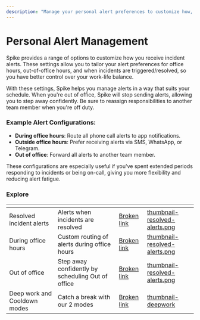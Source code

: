 ```yaml
---
description: "Manage your personal alert preferences to customize how, when, and where you receive incident notifications, all designed a better work-life balance"
---
```


# Personal Alert Management

Spike provides a range of options to customize how you receive incident alerts. These settings allow you to tailor your alert preferences for office hours, out-of-office hours, and when incidents are triggered/resolved, so you have better control over your work-life balance.

With these settings, Spike helps you manage alerts in a way that suits your schedule. When you're out of office, Spike will stop sending alerts, allowing you to step away confidently. Be sure to reassign responsibilities to another team member when you're off duty.

### Example Alert Configurations:

- **During office hours**: Route all phone call alerts to app notifications.
- **Outside office hours**: Prefer receiving alerts via SMS, WhatsApp, or Telegram.
- **Out of office**: Forward all alerts to another team member.

These configurations are especially useful if you've spent extended periods responding to incidents or being on-call, giving you more flexibility and reducing alert fatigue.


### Explore
<table data-view="cards">
  <thead>
    <tr>
      <th></th>
      <th></th>
      <th data-hidden data-card-target data-type="content-ref"></th>
      <th data-hidden data-card-cover data-type="files"></th>
    </tr>
  </thead>
  <tbody>
  <tr>
      <td>Resolved incident alerts</td>
      <td>Alerts when incidents are resolved</td>
      <td><a href="resolved-incident-alerts.md">Broken link</a></td>
      <td><a href="../../.gitbook/assets/personal-alerts-management/thumbnail-resolved-alerts.png">thumbnail-resolved-alerts.png</a></td>
    </tr>
    <tr>
      <td>During office hours</td>
      <td>Custom routing of alerts during office hours</td>
      <td><a href="during-office-hours.md">Broken link</a></td>
      <td><a href="../../.gitbook/assets/personal-alerts-management/thumbnail-office-hours.png">thumbnail-resolved-alerts.png</a></td>
    </tr>
    <tr>
      <td>Out of office</td>
      <td>Step away confidently by scheduling Out of office</td>
      <td><a href="out-of-office.md">Broken link</a></td>
      <td><a href="../../.gitbook/assets/personal-alerts-management/thumbnail-out-of-office.png">thumbnail-resolved-alerts.png</a></td>
    </tr>
    <tr>
      <td>Deep work and Cooldown modes</td>
      <td>Catch a break with our 2 modes</td>
      <td><a href="deep-work-and-cooldown-modes.md">Broken link</a></td>
      <td><a href="../../.gitbook/assets/personal-alerts-management/thumbnail-deepwork.png">thumbnail-deepwork</a></td>
    </tr>
  </tbody>
</table>
